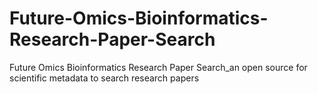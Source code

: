# Future-Omics-Bioinformatics-Research-Paper-Search
Future Omics Bioinformatics Research Paper Search_an open source for scientific metadata to search research papers
